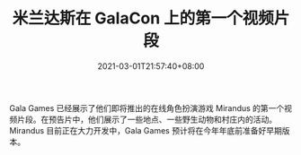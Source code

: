 ﻿---
title: "米兰达斯在 GalaCon 上的第一个视频片段"
date: 2021-03-01T21:57:40+08:00
lastmod: 2021-03-01T16:45:40+08:00
draft: false
authors: ["Harmony"]
description: "Gala Games 已经展示了他们即将推出的在线角色扮演游戏 Mirandus 的第一个视频片段。在预告片中，他们展示了一些地点、一些野生动物和村庄内的活动。Mirandus 目前正在大力开发中，Gala Games 预计将在今年年底前准备好早期版本。"
featuredImage: "first-video-footage-of-mirandus-at-galacon.png"
tags: ["Virtual World","虚拟世界","Play to Earn"]
categories: ["news"]
news: ["虚拟世界"]
weight: 
lightgallery: true
pinned: false
recommend: false
recommend1: false
---

Gala Games 已经展示了他们即将推出的在线角色扮演游戏 Mirandus 的第一个视频片段。在预告片中，他们展示了一些地点、一些野生动物和村庄内的活动。Mirandus 目前正在大力开发中，Gala Games 预计将在今年年底前准备好早期版本。

<!--more-->

